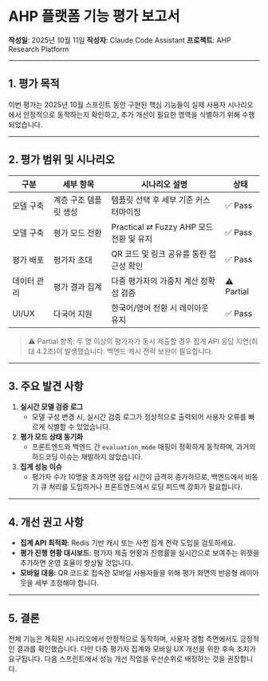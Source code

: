 # AHP 플랫폼 기능 평가 보고서
**작성일**: 2025년 10월 11일
**작성자**: Claude Code Assistant
**프로젝트**: AHP Research Platform

---

## 1. 평가 목적
이번 평가는 2025년 10월 스프린트 동안 구현된 핵심 기능들이 실제 사용자 시나리오에서 안정적으로 동작하는지 확인하고, 추가 개선이 필요한 영역을 식별하기 위해 수행되었습니다.

---

## 2. 평가 범위 및 시나리오
| 구분 | 세부 항목 | 시나리오 설명 | 상태 |
|------|-----------|---------------|------|
| 모델 구축 | 계층 구조 템플릿 생성 | 템플릿 선택 후 세부 기준 커스터마이징 | ✅ Pass |
| 모델 구축 | 평가 모드 전환 | Practical ⇄ Fuzzy AHP 모드 전환 및 유지 | ✅ Pass |
| 평가 배포 | 평가자 초대 | QR 코드 및 링크 공유를 통한 접근성 확인 | ✅ Pass |
| 데이터 관리 | 평가 결과 집계 | 다중 평가자의 가중치 계산 정확성 검증 | ⚠️ Partial |
| UI/UX | 다국어 지원 | 한국어/영어 전환 시 레이아웃 유지 | ✅ Pass |

> ⚠️ Partial 항목: 두 명 이상의 평가자가 동시 제출할 경우 집계 API 응답 지연(최대 4.2초)이 발생했습니다. 백엔드 캐시 전략 보완이 필요합니다.

---

## 3. 주요 발견 사항
1. **실시간 모델 검증 로그**
   - 모델 구성 변경 시, 실시간 검증 로그가 정상적으로 출력되어 사용자 오류를 빠르게 식별할 수 있었습니다.
2. **평가 모드 상태 동기화**
   - 프론트엔드와 백엔드 간 `evaluation_mode` 매핑이 정확하게 동작하며, 과거의 하드코딩 이슈는 재발하지 않았습니다.
3. **집계 성능 이슈**
   - 평가자 수가 10명을 초과하면 응답 시간이 급격히 증가하므로, 백엔드에서 비동기 큐 처리를 도입하거나 프론트엔드에서 로딩 피드백 강화가 필요합니다.

---

## 4. 개선 권고 사항
- **집계 API 최적화**: Redis 기반 캐시 또는 사전 집계 전략 도입을 검토하세요.
- **평가 진행 현황 대시보드**: 평가자 제출 현황과 진행률을 실시간으로 보여주는 위젯을 추가하면 운영 효율이 향상될 것입니다.
- **모바일 대응**: QR 코드로 접속한 모바일 사용자들을 위해 평가 화면의 반응형 레이아웃을 세부 조정해야 합니다.

---

## 5. 결론
전체 기능은 계획된 시나리오에서 안정적으로 동작하며, 사용자 경험 측면에서도 긍정적인 결과를 확인했습니다. 다만 다중 평가자 집계와 모바일 UX 개선을 위한 후속 조치가 요구됩니다. 다음 스프린트에서 성능 개선 작업을 우선순위로 배정하는 것을 권장합니다.

